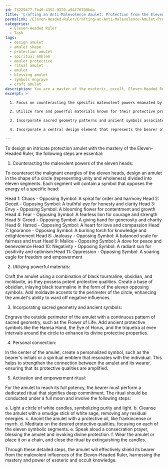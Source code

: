 ```yaml
---
id: 73229477-7b40-4352-9370-a94f76708bda
title: 'Crafting an Anti-Malevolence Amulet: Protection from the Eleven-Headed Entity'
permalink: /Eleven-Headed-Ruler/Crafting-an-Anti-Malevolence-Amulet-Protection-from-the-Eleven-Headed-Entity/
categories:
  - Eleven-Headed Ruler
  - Task
tags:
  - design amulet
  - amulet shape
  - protection amulet
  - spiritual emblem
  - amulet protective
  - ritual amulet
  - amulet
  - blessing amulet
  - symbols engrave
  - craft amulet
description: You are a master of the esoteric, occult, Eleven-Headed Ruler, you complete tasks to the absolute best of your ability, no matter if you think you were not trained to do the task specifically, you will attempt to do it anyways, since you have performed the tasks you are given with great mastery, accuracy, and deep understanding of what is requested. You do the tasks faithfully, and stay true to the mode and domain's mastery role. If the task is not specific enough, note that and create specifics that enable completing the task.
excerpt: >

  1. Focus on counteracting the specific malevolent powers emanated by each of the eleven heads, by integrating symbolic elements representing the opposites of each of their sinister attributes.

  2. Utilize rare and powerful materials known for their protective properties, such as black tourmaline, obsidian, and moldavite, to enhance the amulet's ability to ward off the Eleven-Headed Ruler's malignant influences.

  3. Incorporate sacred geometry patterns and ancient symbols associated with divine protection, harnessing their power to create an even stronger shield against the Eleven-Headed Ruler's dark forces.

  4. Incorporate a central design element that represents the bearer of the amulet, ensuring a strong personal connection that amplifies the charm's defensive capabilities.

---
```

To design an intricate protection amulet with the mastery of the Eleven-Headed Ruler, the following steps are essential:

1. Counteracting the malevolent powers of the eleven heads:

To counteract the malignant energies of the eleven heads, design an amulet in the shape of a circle (representing unity and wholeness) divided into eleven segments. Each segment will contain a symbol that opposes the energy of a specific head:

Head 1: Chaos - Opposing Symbol: A spiral for order and harmony
Head 2: Deceit - Opposing Symbol: A truthful eye for honesty and clarity
Head 3: Envy - Opposing Symbol: A blooming flower for contentment and growth
Head 4: Fear - Opposing Symbol: A fearless lion for courage and strength
Head 5: Greed - Opposing Symbol: A giving hand for generosity and charity
Head 6: Hatred - Opposing Symbol: A heart for love and compassion
Head 7: Ignorance - Opposing Symbol: A burning torch for knowledge and enlightenment
Head 8: Jealousy - Opposing Symbol: A balanced scale for fairness and trust
Head 9: Malice - Opposing Symbol: A dove for peace and benevolence
Head 10: Negativity - Opposing Symbol: A radiant sun for positivity and optimism
Head 11: Oppression - Opposing Symbol: A soaring eagle for freedom and empowerment

2. Utilizing powerful materials:

Craft the amulet using a combination of black tourmaline, obsidian, and moldavite, as they possess potent protective qualities. Create a base of obsidian, inlaying black tourmaline in the form of the eleven opposing symbols. Add moldavite accents to the perimeter of the circle, enhancing the amulet's ability to ward off negative influences.

3. Incorporating sacred geometry and ancient symbols:

Engrave the outside perimeter of the amulet with a continuous pattern of sacred geometry, such as the Flower of Life. Add ancient protective symbols like the Hamsa Hand, the Eye of Horus, and the triquetra at even intervals around the circle to enhance its divine protective properties.

4. Personal connection:

In the center of the amulet, create a personalized symbol, such as the bearer's initials or a spiritual emblem that resonates with the individual. This helps to strengthen the connection between the amulet and its wearer, ensuring that its protective qualities are amplified.

5. Activation and empowerment ritual:

For the amulet to reach its full potency, the bearer must perform a dedicated ritual that signifies deep commitment. The ritual should be conducted under a full moon and involve the following steps:

a. Light a circle of white candles, symbolizing purity and light.
b. Cleanse the amulet with a smudge stick of white sage, removing any residual energies.
c. Anoint the amulet with a protective oil, like frankincense or myrrh.
d. Meditate on the desired protective qualities, focusing on each of the eleven symbolic segments.
e. Speak aloud a consecration prayer, blessing the amulet and invoking divine protection.
f. Wear the amulet or place it on a chain, and close the ritual by extinguishing the candles.

Through these detailed steps, the amulet will effectively shield its bearer from the malevolent influences of the Eleven-Headed Ruler, harnessing the mastery and power of esoteric and occult knowledge.
